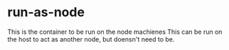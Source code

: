 # run-as-node
This is the container to be run on the node machienes
This can be run on the host to act as another node, but doensn't need to be.
